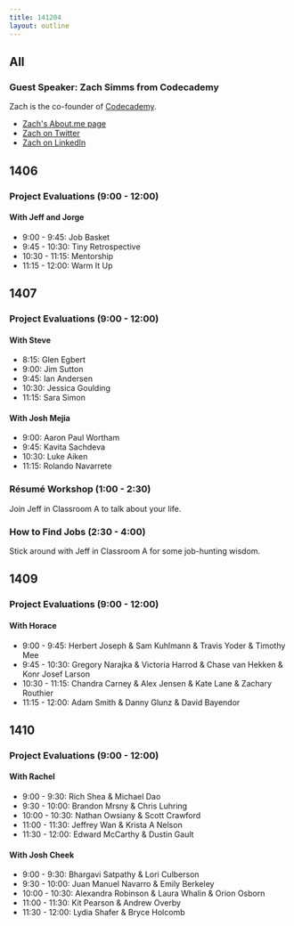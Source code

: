 ```yaml
---
title: 141204
layout: outline
---
```


## All

### Guest Speaker: Zach Simms from Codecademy

Zach is the co-founder of [Codecademy](http://www.codecademy.com/).

* [Zach's About.me page](http://about.me/zach)
* [Zach on Twitter](http://twitter.com/zsims)
* [Zach on LinkedIn](https://www.linkedin.com/in/zacharysims)

## 1406

### Project Evaluations (9:00 - 12:00)

#### With Jeff and Jorge

* 9:00 - 9:45: Job Basket
* 9:45 - 10:30: Tiny Retrospective
* 10:30 - 11:15: Mentorship
* 11:15 - 12:00: Warm It Up

## 1407

### Project Evaluations (9:00 - 12:00)

#### With Steve

* 8:15: Glen Egbert
* 9:00: Jim Sutton
* 9:45: Ian Andersen
* 10:30: Jessica Goulding
* 11:15: Sara Simon

#### With Josh Mejia

* 9:00: Aaron Paul Wortham
* 9:45: Kavita Sachdeva
* 10:30: Luke Aiken
* 11:15: Rolando Navarrete

### Résumé Workshop (1:00 - 2:30)

Join Jeff in Classroom A to talk about your life.

### How to Find Jobs (2:30 - 4:00)

Stick around with Jeff in Classroom A for some job-hunting wisdom.

## 1409

### Project Evaluations (9:00 - 12:00)

#### With Horace

* 9:00 - 9:45: Herbert Joseph & Sam Kuhlmann & Travis Yoder & Timothy Mee
* 9:45 - 10:30: Gregory Narajka & Victoria Harrod & Chase van Hekken & Konr Josef Larson
* 10:30 - 11:15: Chandra Carney & Alex Jensen & Kate Lane & Zachary Routhier
* 11:15 - 12:00: Adam Smith & Danny Glunz & David Bayendor

## 1410

### Project Evaluations (9:00 - 12:00)

#### With Rachel

* 9:00 - 9:30: Rich Shea & Michael Dao
* 9:30 - 10:00: Brandon Mrsny & Chris Luhring
* 10:00 - 10:30: Nathan Owsiany & Scott Crawford
* 11:00 - 11:30: Jeffrey Wan & Krista A Nelson
* 11:30 - 12:00: Edward McCarthy & Dustin Gault

#### With Josh Cheek

* 9:00 - 9:30: Bhargavi Satpathy & Lori Culberson
* 9:30 - 10:00: Juan Manuel Navarro & Emily Berkeley
* 10:00 - 10:30: Alexandra Robinson & Laura Whalin & Orion Osborn
* 11:00 - 11:30: Kit Pearson & Andrew Overby
* 11:30 - 12:00: Lydia Shafer & Bryce Holcomb

